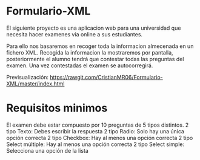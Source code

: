# Formulario-XML

El siguiente proyecto es una aplicacion web para una universidad que necesita hacer examenes via online a sus estudiantes. 

Para ello nos basaremos en recoger toda la informacion almecenada en un fichero XML. Recogida la informacion la mostraremos por pantalla, posteriormente el alumno tendrá que contestar todas las preguntas del examen. Una vez contestadas el examen se autocorregirá. 

Previsualización: https://rawgit.com/CristianMR06/Formulario-XML/master/index.html

# Requisitos minimos 

El examen debe estar compuesto por 10 preguntas de 5 tipos distintos.
				2 tipo Texto: Debes escribir la respuesta
				2 tipo Radio: Solo hay una única opción correcta
				2 tipo Checkbox: Hay al menos una opción correcta
				2 tipo Select múltiple: Hay al menos una opción correcta
				2 tipo Select simple: Selecciona una opción de la lista
	
